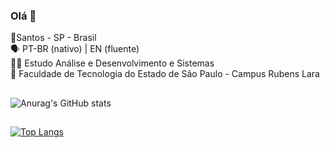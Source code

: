 ### Olá 👋

📍Santos - SP - Brasil\
🗣️ PT-BR (nativo) | EN (fluente)\
🧑‍🎓 Estudo Análise e Desenvolvimento e Sistemas\
🏫 Faculdade de Tecnologia do Estado de São Paulo - Campus Rubens Lara

  ##
![Anurag's GitHub stats](https://github-readme-stats.vercel.app/api?username=lucasmmps&show_icons=true&theme=react)
  ##
[![Top Langs](https://github-readme-stats.vercel.app/api/top-langs/?username=lucasmmps&theme=react&layuot=compact&langs_count=16)](https://github.com/lucasmmps/github-readme-stats)
